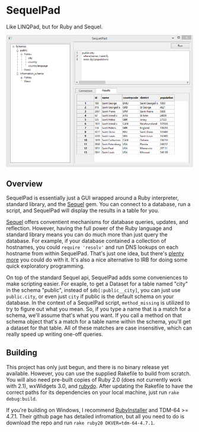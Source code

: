 SequelPad
=========

Like LINQPad, but for Ruby and Sequel.

![SequlPad Screenshot](/images/SequelPad.PNG?raw=true)

Overview
--------

SequelPad is essentially just a GUI wrapped around a Ruby interpreter, standard library, and the [Sequel](http://sequel.jeremyevans.net/) gem. You can connect to a database, run a script, and SequelPad will display the results in a table for you.

[Sequel](http://sequel.jeremyevans.net/) offers conventient mechanisms for database queries, updates, and reflection. However, having the full power of the Ruby language and standard library means you can do much more than just query the database. For example, if your database contained a collection of hostnames, you could `require 'resolv'` and run DNS lookups on each hostname from within SequelPad. That's just one idea, but there's [plenty more](http://ruby-doc.org/stdlib-2.0.0/) you could do with it. It's also a nice alternative to IRB for doing some quick exploratory programming.

On top of the standard Sequel api, SequelPad adds some conveniences to make scripting easier. For exaple, to get a Dataset for a table named "city" in the schema "public", instead of `$db[:public__city]`, you can just use `public.city`, or even just `city` if public is the default schema on your database. In the context of a SequelPad script, `method_missing` is utilized to try to figure out what you mean. So, if you type a name that is a match for a schema, we'll assume that's what you want. If you call a method on that schema object that's a match for a table name within the schema, you'll get a dataset for that table. All of these matches are case insensitive, which can really speed up writing one-off queries.

Building
--------

This project has only just begun, and there is no binary release yet available. However, you can use the supplied Rakefile to build from scratch. You will also need pre-built copies of Ruby 2.0 (does not currently work with 2.1), wxWidgets 3.0, and [rubydo](https://github.com/jbreeden/rubydo). After updating the Rakefile to have the correct paths for its dependencies on your local machine, just run `rake debug:build`.

If you're building on Windows, I recommend [RubyInstaller](https://github.com/oneclick/rubyinstaller) and TDM-64 >= 4.7.1. Their github page has detailed infromation, but all you need to do is download the repo and run `rake ruby20 DKVER=tdm-64-4.7.1`.
